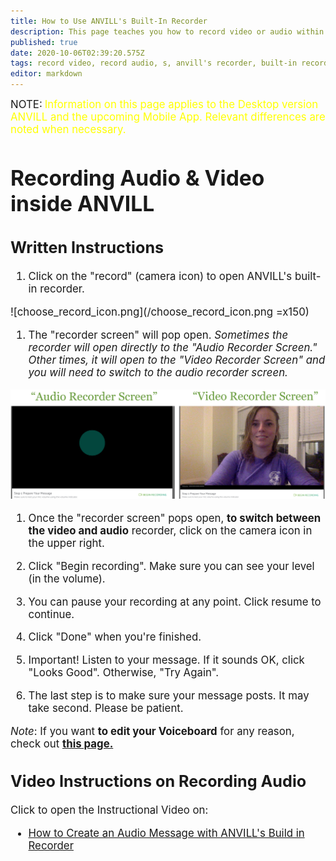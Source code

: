 ```yaml
---
title: How to Use ANVILL's Built-In Recorder
description: This page teaches you how to record video or audio within ANVILL
published: true
date: 2020-10-06T02:39:20.575Z
tags: record video, record audio, s, anvill's recorder, built-in recorder, recording video, recording audio, record sound
editor: markdown
---
```


<big>NOTE:</big> <big><span style="color: yellow;">Information on this page applies to  the Desktop version ANVILL and the upcoming Mobile App. Relevant differences are noted when necessary.</span>  
  
# Recording Audio & Video inside ANVILL
## Written Instructions

1. Click on the "record" (camera icon) to open ANVILL's built-in recorder. 

![choose_record_icon.png](/choose_record_icon.png =x150)  
  
1. The "recorder screen" will pop open. 
*Sometimes the recorder will open directly to the "Audio Recorder Screen." Other times, it will open to the "Video Recorder Screen" and you will need to switch to the audio recorder screen.* 
  
![recorder_screens.png](/recorder_screens.png)  
1. Once the "recorder screen" pops open, **to switch between the video and audio** recorder, click on the camera icon in the upper right.
  
1. Click "Begin recording". Make sure you can see your level (in the volume).
1. You can pause your recording at any point. Click resume to continue.
1. Click "Done" when you're finished.
1. Important! Listen to your message. If it sounds OK, click "Looks Good". Otherwise, "Try Again".
1. The last step is to make sure your message posts. It may take second. Please be patient.
  

 *Note*: If you want **to edit your Voiceboard** for any reason, check out [**this page.**](/en/students/voiceboard/edit) 
  
  ## Video Instructions on Recording Audio
  Click to open the Instructional Video on:
  - [How to Create an Audio Message with ANVILL's Build in Recorder](https://www.youtube.com/watch?v=C7dgW4Nq6Zk&list=PL6XRmVqz3rRbCWwifxWRiS7waXnt5k3Xj&index=1)